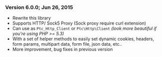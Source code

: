 ### Version 6.0.0; Jun 26, 2015
- Rewrite this library
- Supports HTTP/ Sock5 Proxy (Sock proxy require curl extension)
- Can use as `Ptc_Http_Client` or `Ptc\Http\Client` *(look more beautiful if you're using PHP >= 5.3)*
- With a set of helper methods to easily set dynamic cookies, headers, form params, multipart data, form file, json data, etc..
- More improvement, bug fixes in previous version